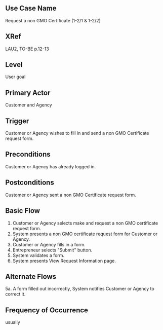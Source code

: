 

Use Case Name
-------------
Request a non GMO Certificate (1-2/1 & 1-2/2)

XRef
----
LAU2, TO-BE p.12-13

Level
-----
User goal

Primary Actor
-------------
Customer and Agency

Trigger
-------
Customer or Agency wishes to fill in and send a non GMO Certificate request form.

Preconditions
-------------
Customer or Agency has already logged in.

Postconditions
--------------
Customer or Agency sent a non GMO Certificate request form.

Basic Flow
----------

1. Customer or Agency selects make and request a non GMO certificate request form. 
2. System presents a non GMO certificate request form for Customer or Agency.
3. Customer or Agency fills in a form.
4. Entrepreneur selects "Submit" button.
5. System validates a form.
6. System presents View Request Information page.


Alternate Flows
---------------
5a. A form filled out incorrectly, System notifies Customer or Agency to correct it.

Frequency of Occurrence
-----------------------
usually


